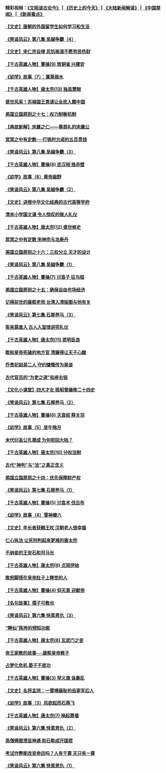 #### 精彩视频：[《文昭谈古论今》](http://45.32.25.56/wenzhao) | [《历史上的今天》](http://45.32.25.56/today-in-history) | [《大陆新闻解读》](http://45.32.25.56/ntdtv-comedy) | [《中国禁闻》](http://45.32.25.56/ntdtv-news) | [《新闻看点》](http://45.32.25.56/news-insight) 

 #### [【文史】唐朝的外国留学生如何学习和生活](../pages/nsc975/n11010825.md?t=02080838) 

#### [《笑谈风云》第八集 吴越争霸（4）](../pages/nsc975/n11010924.md?t=02080838) 

#### [【文史】宋仁宗自律 忍饥挨渴不愿劳民伤财](../pages/nsc975/n10997349.md?t=02080838) 

#### [【千古英雄人物】曹操(9) 筑铜雀 兴建安](../pages/nsc975/n7662497.md?t=02080838) 

#### [《幼学》故事（7）：蓬莱弱水](../pages/nsc975/n10990547.md?t=02080838) 

#### [【千古英雄人物】唐太宗(13) 独具慧眼](../pages/nsc975/n8034179.md?t=02080838) 

#### [盛世风采！苏禄国王恳请让全民入籍中国](../pages/nsc975/n10992284.md?t=02080838) 

#### [美国立国原则之十七：权力制衡机制](../pages/nsc975/n11002624.md?t=02080838) 

#### [【典故新解】宋襄之仁——尊周礼的宋襄公](../pages/nsc975/n11018653.md?t=02080838) 

#### [冥冥之中有定数──打铁时允诺的五百贯钱](../pages/nsc975/n334213.md?t=02080838) 

#### [《笑谈风云》第八集 吴越争霸（3）](../pages/nsc975/n11010889.md?t=02080838) 

#### [【千古英雄人物】曹操(8) 丞汉相 挫赤壁](../pages/nsc975/n7662490.md?t=02080838) 

#### [《幼学》故事（6）黄帝画野](../pages/nsc975/n10990546.md?t=02080838) 

#### [《笑谈风云》第八集 吴越争霸（2）](../pages/nsc975/n10996834.md?t=02080838) 

#### [【文史】讲授中华文化经典的古代高等学府](../pages/nsc975/n11003895.md?t=02080838) 

#### [清末小学国文课 令人惊叹的做人礼仪](../pages/nsc975/n10980226.md?t=02080838) 

#### [【千古英雄人物】唐太宗(12) 盛世修史](../pages/nsc975/n8034115.md?t=02080838) 

#### [冥冥之中有定数 宋神宗与龙寿丹](../pages/nsc975/n11008770.md?t=02080838) 

#### [美国立国原则之十六：三权分立 天才的设计](../pages/nsc975/n10991293.md?t=02080838) 

#### [《笑谈风云》第八集 吴越争霸（1）](../pages/nsc975/n10987751.md?t=02080838) 

#### [【千古英雄人物】曹操(7) 讨袁子 征乌桓](../pages/nsc975/n7662459.md?t=02080838) 

#### [美国立国原则之十五：确保自由市场经济](../pages/nsc975/n10957715.md?t=02080838) 

#### [记得前世的康熙老师 台湾入清版图与他有关](../pages/nsc975/n11004761.md?t=02080838) 

#### [《笑谈风云》第七集 石屋养马（3）](../pages/nsc975/n10964155.md?t=02080838) 

#### [客来莫直入 古人入室很讲究礼仪](../pages/nsc975/n11002636.md?t=02080838) 

#### [【千古英雄人物】唐太宗(11) 君明臣良](../pages/nsc975/n8030388.md?t=02080838) 

#### [敢和皇帝死磕的地方官 清廉得让天子心酸](../pages/nsc975/n10999336.md?t=02080838) 

#### [乔贵妃姐弟二人 守约慷慨传为美谈](../pages/nsc975/n10842491.md?t=02080838) 

#### [古代官员的“为吏之道”和座右铭](../pages/nsc975/n10989890.md?t=02080838) 

#### [【文化小课堂】四大才女 班昭曾编修二十四史](../pages/nsc975/n10996143.md?t=02080838) 

#### [《笑谈风云》第七集 石屋养马（2）](../pages/nsc975/n10964109.md?t=02080838) 

#### [【千古英雄人物】曹操(6) 灭袁绍 释关羽](../pages/nsc975/n7662436.md?t=02080838) 

#### [《幼学》故事（5）吴牛喘月](../pages/nsc975/n10806013.md?t=02080838) 

#### [末代衍圣公孔德成 为何拒回大陆？](../pages/nsc975/n10992548.md?t=02080838) 

#### [【千古英雄人物】唐太宗(10) 分权法制](../pages/nsc975/n8025970.md?t=02080838) 

#### [古代“神判”与“法”之真正含义](../pages/nsc975/n10982291.md?t=02080838) 

#### [美国立国原则之十四：优先保障财产权](../pages/nsc975/n10954086.md?t=02080838) 

#### [《笑谈风云》第七集 石屋养马（1）](../pages/nsc975/n10964072.md?t=02080838) 

#### [【千古英雄人物】曹操(5) 讨袁术 伐吕布](../pages/nsc975/n7637126.md?t=02080838) 

#### [《幼学》故事（4）雪神滕六](../pages/nsc975/n10806012.md?t=02080838) 

#### [【文史】年长者获赐王杖 汉朝老人很幸福](../pages/nsc975/n10980263.md?t=02080838) 

#### [仁心执法 让死刑判起来更难的唐太宗](../pages/nsc975/n10979954.md?t=02080838) 

#### [不纳妾的王安石和司马光](../pages/nsc975/n2647438.md?t=02080838) 

#### [【千古英雄人物】唐太宗(9) 贞观伊始](../pages/nsc975/n8022938.md?t=02080838) 

#### [敢把脚搭在皇帝肚子上睡觉的人](../pages/nsc975/n10975530.md?t=02080838) 

#### [【千古英雄人物】曹操(4) 仰天意 迎献帝](../pages/nsc975/n7637003.md?t=02080838) 

#### [【名句故事】孺子可教也](../pages/nsc975/n10371944.md?t=02080838) 

#### [《笑谈风云》第六集 快意恩仇（3）](../pages/nsc975/n10953824.md?t=02080838) 

#### [“睡仙”陈抟的预知功能](../pages/nsc975/n10955272.md?t=02080838) 

#### [【千古英雄人物】唐太宗(8) 玄武门之变](../pages/nsc975/n7979461.md?t=02080838) 

#### [帝王家教的故事──康熙皇帝教子](../pages/nsc975/n10764254.md?t=02080838) 

#### [占梦化危机 晏子不居功](../pages/nsc975/n232663.md?t=02080838) 

#### [【千古英雄人物】曹操(3) 举义旗 诛暴乱](../pages/nsc975/n7576061.md?t=02080838) 

#### [【文史】名将孟珙：一雪靖康耻的岳家军后人](../pages/nsc975/n10949269.md?t=02080838) 

#### [《幼学》故事（3）风欲起而石燕飞](../pages/nsc975/n10806010.md?t=02080838) 

#### [【千古英雄人物】唐太宗(7) 祸起萧墙](../pages/nsc975/n7979459.md?t=02080838) 

#### [《笑谈风云》第六集 快意恩仇（2）](../pages/nsc975/n10950714.md?t=02080838) 

#### [高僧佛图澄显神通 助石勒成开国君](../pages/nsc975/n10960107.md?t=02080838) 

#### [考试作弊能改变命运吗？人有千算 天只有一算](../pages/nsc975/n10959716.md?t=02080838) 

#### [《笑谈风云》第六集 快意恩仇（1）](../pages/nsc975/n10938848.md?t=02080838) 

